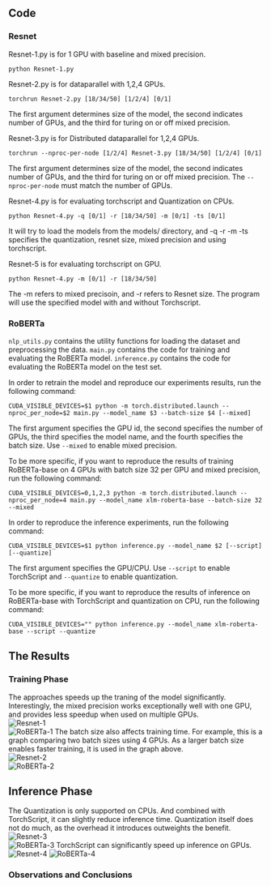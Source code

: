 ## Code
### Resnet
Resnet-1.py is for 1 GPU with baseline and mixed precision.
```
python Resnet-1.py
```

Resnet-2.py is for dataparallel with 1,2,4 GPUs.
```
torchrun Resnet-2.py [18/34/50] [1/2/4] [0/1]
```
The first argument determines size of the model, the second indicates number of GPUs, and the third for turing on or off mixed precision.

Resnet-3.py is for Distributed dataparallel for 1,2,4 GPUs.
```
torchrun --nproc-per-node [1/2/4] Resnet-3.py [18/34/50] [1/2/4] [0/1]
```
The first argument determines size of the model, the second indicates number of GPUs, and the third for turing on or off mixed precision. The `--nproc-per-node` must match the number of GPUs.

Resnet-4.py is for evaluating torchscript and Quantization on CPUs.
```
python Resnet-4.py -q [0/1] -r [18/34/50] -m [0/1] -ts [0/1]
```
It will try to load the models from the models/ directory, and -q -r -m -ts specifies the quantization, resnet size, mixed precision and using torchscript.

Resnet-5 is for evaluating torchscript on GPU.
```
python Resnet-4.py -m [0/1] -r [18/34/50]
```
The -m refers to mixed precisoin, and -r refers to Resnet size. The program will use the specified model with and without Torchscript.

### RoBERTa

`nlp_utils.py` contains the utility functions for loading the dataset and preprocessing the data.
`main.py` contains the code for training and evaluating the RoBERTa model.
`inference.py` contains the code for evaluating the RoBERTa model on the test set.

In order to retrain the model and reproduce our experiments results, run the following command:
```
CUDA_VISIBLE_DEVICES=$1 python -m torch.distributed.launch --nproc_per_node=$2 main.py --model_name $3 --batch-size $4 [--mixed]
```
The first argument specifies the GPU id, the second specifies the number of GPUs, the third specifies the model name, and the fourth specifies the batch size. Use `--mixed` to enable mixed precision.

To be more specific, if you want to reproduce the results of training RoBERTa-base on 4 GPUs with batch size 32 per GPU and mixed precision, run the following command:
```
CUDA_VISIBLE_DEVICES=0,1,2,3 python -m torch.distributed.launch --nproc_per_node=4 main.py --model_name xlm-roberta-base --batch-size 32 --mixed
```

In order to reproduce the inference experiments, run the following command:
```
CUDA_VISIBLE_DEVICES=$1 python inference.py --model_name $2 [--script] [--quantize]
```
The first argument specifies the GPU/CPU. Use `--script` to enable TorchScript and `--quantize` to enable quantization.

To be more specific, if you want to reproduce the results of inference on RoBERTa-base with TorchScript and quantization on CPU, run the following command:
```
CUDA_VISIBLE_DEVICES="" python inference.py --model_name xlm-roberta-base --script --quantize
```

## The Results
### Training Phase
The approaches speeds up the traning of the model significantly. Interestingly, the mixed precision works exceptionally well with one GPU, and provides less speedup when used on multiple GPUs.  
![Resnet-1](images/resnet_plt1.png)  
![RoBERTa-1](images/roberta-speed-up-by-methods.png)
The batch size also affects training time. For example, this is a graph comparing two batch sizes using 4 GPUs. As a larger batch size enables faster training, it is used in the graph above.  
![Resnet-2](images/resnet_plt2.png)  
![RoBERTa-2](images/roberta-time-by-batch-size.png)

## Inference Phase
The Quantization is only supported on CPUs. And combined with TorchScript, it can slightly reduce inference time. Quantization itself does not do much, as the overhead it introduces outweights the benefit.  
![Resnet-3](images/resnet_plt3.png)  
![RoBERTa-3](images/roberta-inference-on-cpu.png)
TorchScript can significantly speed up inference on GPUs.  
![Resnet-4](images/resnet_plt4.png)
![RoBERTa-4](images/roberta-inference-on-gpu.png)

### Observations and Conclusions